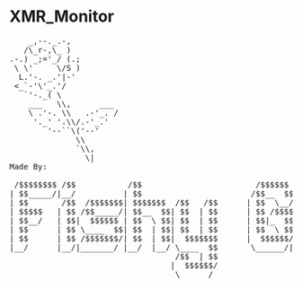 # XMR_Monitor
<pre>
    _,--._.-,
   /\_r-,\_ )
.-.) _;='_/ (.;
 \ \'     \/S )
  L.'-. _.'|-'
 <_`-'\'_.'/
   `'-._( \
    ___   \\,      ___
    \ .'-. \\   .-'_. /
     '._' '.\\/.-'_.'
        '--``\('--'
              \\
              `\\,
                \|
Made By:

 /$$$$$$$$ /$$           /$$                        /$$$$$$    
| $$_____/|__/          | $$                       /$$__  $$   
| $$       /$$  /$$$$$$$| $$$$$$$  /$$   /$$      | $$  \__/   
| $$$$$   | $$ /$$_____/| $$__  $$| $$  | $$      | $$ /$$$$   
| $$__/   | $$|  $$$$$$ | $$  \ $$| $$  | $$      | $$|_  $$   
| $$      | $$ \____  $$| $$  | $$| $$  | $$      | $$  \ $$   
| $$      | $$ /$$$$$$$/| $$  | $$|  $$$$$$$      |  $$$$$$//$$
|__/      |__/|_______/ |__/  |__/ \____  $$       \______/|__/
                                   /$$  | $$                   
                                  |  $$$$$$/                   
                                   \______/
</pre>
